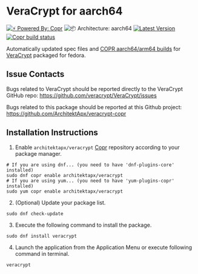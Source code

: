 # VeraCrypt for aarch64

[![⚡️ Powered By: Copr](https://img.shields.io/badge/⚡️_Powered_by-COPR-blue?style=flat-square)](https://copr.fedorainfracloud.org/)
![📦 Architecture: aarch64](https://img.shields.io/badge/📦_Architecture-aarch64-blue?style=flat-square)
[![Latest Version](https://img.shields.io/badge/dynamic/json?color=blue&label=Version&query=builds.latest.source_package.version&url=https%3A%2F%2Fcopr.fedorainfracloud.org%2Fapi_3%2Fpackage%3Fownername%3Darchitektapx%26projectname%3Dveracrypt%26packagename%3Dveracrypt%26with_latest_build%3DTrue&style=flat-square&logoColor=blue)](https://copr.fedorainfracloud.org/coprs/architektapx/veracrypt/package/veracrypt/)
[![Copr build status](https://copr.fedorainfracloud.org/coprs/architektapx/veracrypt/package/veracrypt/status_image/last_build.png)](https://copr.fedorainfracloud.org/coprs/architektapx/veracrypt/package/veracrypt/)

Automatically updated spec files and [COPR aarch64/arm64 builds](https://copr.fedorainfracloud.org/coprs/architektapx/veracrypt/) for [VeraCrypt](https://github.com/veracrypt/VeraCrypt) packaged for fedora.

## Issue Contacts
Bugs related to VeraCrypt should be reported directly to the VeraCrypt GitHub repo:
<https://github.com/veracrypt/VeraCrypt/issues>

Bugs related to this package should be reported at this Github project:
<https://github.com/ArchitektApx/veracrypt-copr>

## Installation Instructions
1. Enable `architektapx/veracrypt` [Copr](https://copr.fedorainfracloud.org/coprs/architektapx/veracrypt/) repository according to your package manager.

```Shell
# If you are using dnf... (you need to have 'dnf-plugins-core' installed)
sudo dnf copr enable architektapx/veracrypt
# If you are using yum... (you need to have 'yum-plugins-copr' installed)
sudo yum copr enable architektapx/veracrypt
```

2. (Optional) Update your package list.
```Shell
sudo dnf check-update
```

3. Execute the following command to install the package.
```Shell
sudo dnf install veracrypt
```

4. Launch the application from the Application Menu or execute following command in terminal.
```Shell
veracrypt
```
